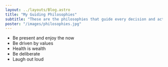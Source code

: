 ```yaml
---
layout: ../layouts/Blog.astro
title: "My Guiding Philosophies"
subtitle: "These are the philosophies that guide every decision and action I make"
poster: "/images/philosophies.jpg"
---
```


- Be present and enjoy the now
- Be driven by values
- Health is wealth
- Be deliberate
- Laugh out loud
